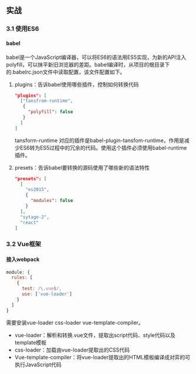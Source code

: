 ## 实战

### 3.1 使用ES6

#### babel

babel是一个JavaScript编译器，可以将ES6的语法用ES5实现，为新的API注入polyfill，可以抹平新旧浏览器的差距。babel编译时，从项目的根目录下的.babelrc.json文件中读取配置，该文件配置如下。

1. plugins：告诉babel使用哪些插件，控制如何转换代码

   ```json
   "plugins": [
     ["tansfrom-runtime",
      {
        "polyfill": false 
      }
     ]
   ]
   ```

   tansform-runtime 对应的插件是babel-plugin-tansfom-runtime，作用是减少ES6转为ES5过程中的冗余的代码。使用这个插件必须使用babel-runtime插件。

2. presets：告诉babel要转换的源码使用了哪些新的语法特性

   ```json
   "presets": [
     [
       "es2015",
       {
         "modules": false
       }
     ],
     "sytage-2",
     "react"
   ]
   ```

### 3.2 Vue框架

#### 接入webpack

```javascript
module: {
  rules: [
    {
      test: /\.vue$/,
      use: ['vue-loader']
    }
  ]
}
```

需要安装vue-loader css-loader vue-template-compiler。

- vue-loader：解析和转换.vue文件，提取出script代码、style代码以及template模板
- css-loader：加载由vue-loader提取出的CSS代码
- Vue-template-compiler：将vue-loader提取出的HTML模板编译成对弈的可执行JavaScript代码